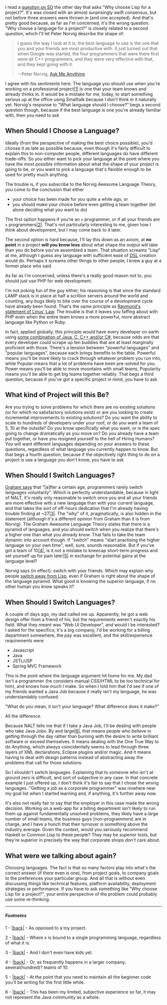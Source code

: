 I read a [question on SO](http://stackoverflow.com/questions/9286318/why-choose-lisp-for-a-project) the other day that asks "Why choose Lisp for a project?". It's was closed with an almost surprisingly swift consensus, but not before three answers were thrown in (and one accepted). And that's pretty good because, as far as I'm concerned, it's the wrong question. "Why choose a language for a project?" is closely related to a second question, which I'll let Peter Norvig describe the shape of:

> I guess the way I look at it is; the best language to use is the one that you and your friends are most productive with. It just turned out that when Google was started, the four programmers that were there first were all C++ programmers, and they were very effective with that, and they kept going with it.   
>   
> --Peter Norvig, [Ask Me Anything](http://www.youtube.com/watch?v=hE7k0_9k0VA#t=03m10s)  

I agree with his sentiments here. The language you should use when you're working on a professional project<a name="note-Thu-Feb-16-222424EST-2012"></a>[|1|](#foot-Thu-Feb-16-222424EST-2012) is one that your team knows and already thinks in. It would be a mistake for me, today, to start something serious up at the office using Smalltalk because I don't think in it naturally yet. Norvig's response to "What language should I choose?" begs a second question though, because if the best language is one you're already familiar with, then you need to ask

## <a name="when-should-i-choose-a-language" href="#when-should-i-choose-a-language"></a>When Should I Choose a Language?

Ideally (from the perspective of making the best choice possible), you'd choose it as late as possible because, even though it's fairly difficult to explain this to non-computer people, different languages do have different trade-offs. So you either want to pick your language at the point where you have the most possible information about what the shape of your project is going to be, or you want to pick a language that's flexible enough to be used for pretty much anything.

The trouble is, if you subscribe to the Norvig Awesome Language Theory, you come to the conclusion that either

- your choice has been made for you quite a while ago, or
- you should make your choice before even getting a team together (let alone deciding what you want to do)

The first option happens if you're an `x` programmer, or if all your friends are `x` programmers<a name="note-Thu-Feb-16-222540EST-2012"></a>[|2|](#foot-Thu-Feb-16-222540EST-2012). That's not particularly interesting to me, given how I think about development, but I may come back to it later.

The second option is hard because, I'll lay this down as an axiom, at **no point** in a project **will you know less** about what shape the output will take than you do before you've assembled a team. That situation screams "Lisp" at me, although I guess any language with sufficient ease of [DSL](http://en.wikipedia.org/wiki/Domain-specific_language) creation would do. Perhaps it screams other things to other people; I knew a guy at a former place who said

As far as I'm concerned, unless there's a really good reason not to, you should just use PHP for web development.

I'm not poking fun of the guy either; his reasoning is that since the standard LAMP stack is in place at half a scrillion servers around the world and counting, any bugs likely to bite over the course of a development cycle have already been found. That's the same principle as [Raymond's statement of Linus' Law](http://en.wikipedia.org/wiki/Linus'_Law#By_Eric_Raymond). The trouble is that it leaves you faffing about with PHP even when the entire team knows a more powerful, more abstract language like Python or Ruby.

In fact, applied globally, this principle would have every developer on earth using [some combination of Java, C, C++ and/or C#](http://www.tiobe.com/index.php/content/paperinfo/tpci/index.html), because odds are that every developer could scrape up ten buddies that are at least marginally proficient with those. There's a tension between "powerful languages" and "popular languages", because each brings benefits to the table. Powerful means you'll be more likely to crack through whatever problem you run into, while Popular means that a lot of problems have been pre-solved for you. Power means you'll be able to move mountains with small teams, Popularity means you'll be able to get big teams together reliably. That begs a third question, because if you've got a specific project in mind, you have to ask

## <a name="what-kind-of-project-will-this-be" href="#what-kind-of-project-will-this-be"></a>What kind of Project will this Be?

Are you trying to solve problems for which there are no existing solutions (or for which no satisfactory solutions exist) or are you looking to create incremental improvements to existing solutions? Do you want the ability to scale to hundreds of developers under your roof, or do you want a team of 5, 10 at the outside? Do you know specifically what you want, or is the spec going to change dramatically as you move on? Do you already have a team put together, or have you resigned yourself to the hell of Hiring Humans? You will want different languages depending on your answers to these questions, regardless of what language you currently happen to know. But that begs a fourth question, because if the objectively right thing to do on a project is use a language you don't know, you have to ask

## <a name="when-should-i-switch-languages" href="#when-should-i-switch-languages"></a>When Should I Switch Languages?

[Graham says](http://www.paulgraham.com/avg.html) that "[a]fter a certain age, programmers rarely switch languages voluntarily". Which is perfectly understandable, because in light of NALT, it's really only reasonable to switch once you and all your friends are more effective with a new language than with your current language, and that takes the sort of off-hours dedication that I'm already having trouble finding at ~27<a name="note-Thu-Feb-16-222928EST-2012"></a>[|3|](#foot-Thu-Feb-16-222928EST-2012). The "why" of it, pragmatically, is also hidden in the statement (although it's a different opinion from Graham than it is from Norvig). The Graham Awesome Language Theory states that there is a pyramid of languages, and you should switch when you realize that there's a higher one than what you already know. That fails to take the team dynamic into account though. If "switch" means "start practising the higher language on your own time", well, sure, sounds reasonable. But if you've got a team of 10<a name="note-Thu-Feb-16-223158EST-2012"></a>[|4|](#foot-Thu-Feb-16-223158EST-2012), is it not a mistake to kneecap short-term progress and set yourself up for pain later<a name="note-Thu-Feb-16-223219EST-2012"></a>[|5|](#foot-Thu-Feb-16-223219EST-2012) in exchange for potential gains at the language level?

Norvig says (in effect): switch with your friends. Which may explain why people [switch away from Lisp](http://www.aaronsw.com/weblog/rewritingreddit), even if Graham is right about the shape of the language pyramid. What good is knowing the superior language, if no other human you know speaks it?

## <a name="when-should-i-switch-languages" href="#when-should-i-switch-languages"></a>When Should **I** Switch Languages?

A couple of days ago, my dad called me up. Apparently, he got a web design offer from a friend of his, but the requirements weren't exactly his field. What they meant was "Web UI Developer", and would I be interested? I asked for the specifics; it's a big company, I'd be working for a billing department somewhere, the pay was excellent, and the skill/experience requirements were


- Javascript
- Java
- JSTL/JSP
- Spring MVC Framework


This is the point where the language argument hit home for me. My dad isn't a programmer (he considers manual CSS/HTML to be too technical for him), and knows how much I make. So when I told him that I'd see if one of my friends wanted a Java Job because it really isn't my language, he was understandably confused.

"What do you mean, it isn't your language? What difference does it make?"

All the difference.

Because NALT tells me that if I take a Java Job, I'll be dealing with people who take Java Jobs. By and large<a name="note-Thu-Feb-16-223347EST-2012"></a>[|6|](#foot-Thu-Feb-16-223347EST-2012), that means people who believe in getting through the day rather than burning with the desire to write brilliant software or exceed themselves. It means dealing with the One True Way to do Anything, which always coincidentally seems to lead through three layers of XML declarations, Eclipse plugins and/or magic. And it means having to deal with design patterns instead of abstracting away the problems that call for those solutions.

So I shouldn't switch languages. Explaining that to someone who isn't at ground zero is difficult, and sort of subjective in any case. In that concrete example I just offered up, I don't think it's fair to say that I chose the wrong languages. "Getting a job as a corporate programmer" was nowhere near my goal list when I started learning and, if anything, it's further away now.

It's also not really fair to say that the employer in this case made the wrong decision. Working on a web-app for a billing department isn't likely to run them up against fundamentally unsolved problems, they likely have a large number of small teams, the business guys (non-programmers) are in charge, and I have a hunch that their turnover is something above the industry average. Given the context, would you seriously recommend Haskell or Common Lisp to these people? They may be superior tools, but they're superior in precisely the way that corporate shops *don't* care about.

## <a name="what-were-we-talking-about-again" href="#what-were-we-talking-about-again"></a>What were we talking about again?

Choosing languages. The fact is that so many factors play into what's the correct answer (if there even is one), from project goals, to company goals to the preferences your particular group. And all that is without even discussing things like technical features, platform availability, deployment strategies or performance. If you have to ask something like "Why choose Lisp for a project?", your entire perspective of the problem could probably use some re-thinking.


* * *
##### Footnotes

1 - <a name="foot-Thu-Feb-16-222424EST-2012"></a>[|back|](#note-Thu-Feb-16-222424EST-2012) - As opposed to a toy project.

2 - <a name="foot-Thu-Feb-16-222540EST-2012"></a>[|back|](#note-Thu-Feb-16-222540EST-2012) - Where x is bound to a single programming language, regardless of what it is.

3 - <a name="foot-Thu-Feb-16-222928EST-2012"></a>[|back|](#note-Thu-Feb-16-222928EST-2012) - And I don't even have kids yet.

4 - <a name="foot-Thu-Feb-16-223158EST-2012"></a>[|back|](#note-Thu-Feb-16-223158EST-2012) - Or, as frequently happens in a larger company, several(hundred)? teams of 10.

5 - <a name="foot-Thu-Feb-16-223219EST-2012"></a>[|back|](#note-Thu-Feb-16-223219EST-2012) - At the point that you need to maintain all the beginner code you'll be writing for the first little while.

6 - <a name="foot-Thu-Feb-16-223347EST-2012"></a>[|back|](#note-Thu-Feb-16-223347EST-2012) - This has been my limited, subjective experience so far, it may not represent the Java community as a whole.
